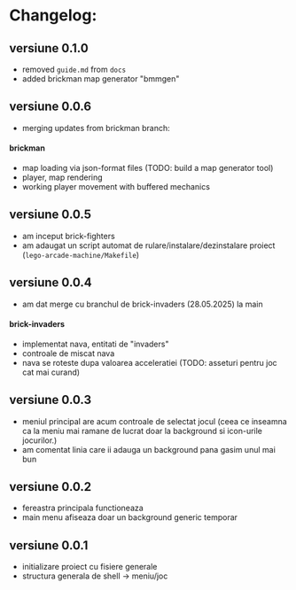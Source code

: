 # Changelog:

## versiune 0.1.0
- removed ```guide.md``` from ```docs```
- added brickman map generator "bmmgen"

## versiune 0.0.6
- merging updates from brickman branch:
#### brickman
- map loading via json-format files
(TODO: build a map generator tool)
- player, map rendering
- working player movement with buffered mechanics

## versiune 0.0.5
- am inceput brick-fighters
- am adaugat un script automat de rulare/instalare/dezinstalare proiect (```lego-arcade-machine/Makefile```)

## versiune 0.0.4
- am dat merge cu branchul de brick-invaders (28.05.2025) la main

#### brick-invaders
- implementat nava, entitati de "invaders"
- controale de miscat nava
- nava se roteste dupa valoarea acceleratiei
(TODO: asseturi pentru joc cat mai curand)

## versiune 0.0.3
- meniul principal are acum controale de selectat jocul
(ceea ce inseamna ca la meniu mai ramane de lucrat doar la
background si icon-urile jocurilor.)
- am comentat linia care ii adauga un background pana
gasim unul mai bun

## versiune 0.0.2
- fereastra principala functioneaza
- main menu afiseaza doar un background generic temporar

## versiune 0.0.1
- initializare proiect cu fisiere generale
- structura generala de shell -> meniu/joc
